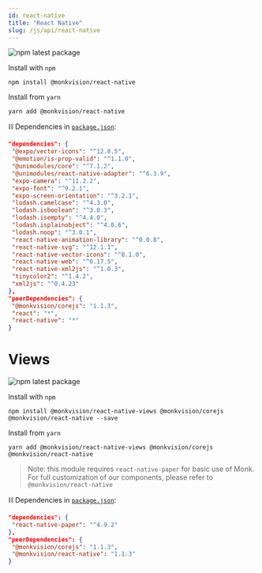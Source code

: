 ```yaml
---
id: react-native
title: "React Native"
slug: /js/api/react-native
---
```

![npm latest package](https://img.shields.io/npm/v/@monkvision/react-native/latest.svg)

Install with `npm`
``` npm
npm install @monkvision/react-native
```

Install from `yarn`
``` yarn
yarn add @monkvision/react-native
```

⛓️ Dependencies in [`package.json`](https://github.com/monkvision/monkjs/tree/main/packages/react-native/package.json):
 ``` json
"dependencies": {
  "@expo/vector-icons": "^12.0.5",
  "@emotion/is-prop-valid": "^1.1.0",
  "@unimodules/core": "^7.1.2",
  "@unimodules/react-native-adapter": "^6.3.9",
  "expo-camera": "^11.2.2",
  "expo-font": "^9.2.1",
  "expo-screen-orientation": "^3.2.1",
  "lodash.camelcase": "^4.3.0",
  "lodash.isboolean": "^3.0.3",
  "lodash.isempty": "^4.4.0",
  "lodash.isplainobject": "^4.0.6",
  "lodash.noop": "^3.0.1",
  "react-native-animation-library": "^0.0.8",
  "react-native-svg": "^12.1.1",
  "react-native-vector-icons": "^8.1.0",
  "react-native-web": "^0.17.5",
  "react-native-xml2js": "^1.0.3",
  "tinycolor2": "^1.4.2",
  "xml2js": "^0.4.23"
},
"peerDependencies": {
  "@monkvision/corejs": "1.1.3",
  "react": "*",
  "react-native": "*"
}
 ```

# Views

![npm latest package](https://img.shields.io/npm/v/@monkvision/react-native-views/latest.svg)

Install with `npm`
``` npm
npm install @monkvision/react-native-views @monkvision/corejs @monkvision/react-native --save
```

Install from `yarn`
``` yarn
yarn add @monkvision/react-native-views @monkvision/corejs @monkvision/react-native
```

> Note: this module requires `react-native-paper` for basic use of Monk.
> For full customization of our components, please refer to `@monkvision/react-native`

⛓️ Dependencies in [`package.json`](https://github.com/monkvision/monkjs/tree/main/packages/react-native-views/package.json):
 ``` json
"dependencies": {
  "react-native-paper": "^4.9.2"
},
"peerDependencies": {
  "@monkvision/corejs": "1.1.3",
  "@monkvision/react-native": "1.1.3"
}
 ```
